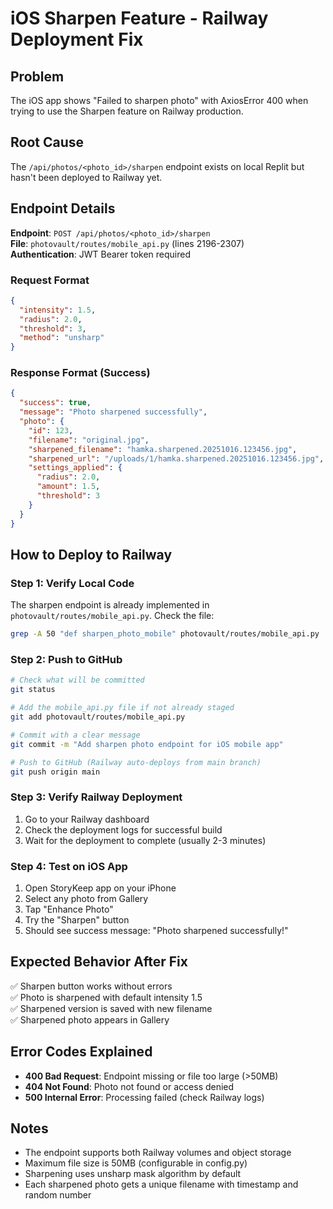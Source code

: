 # iOS Sharpen Feature - Railway Deployment Fix

## Problem
The iOS app shows "Failed to sharpen photo" with AxiosError 400 when trying to use the Sharpen feature on Railway production.

## Root Cause
The `/api/photos/<photo_id>/sharpen` endpoint exists on local Replit but hasn't been deployed to Railway yet.

## Endpoint Details
**Endpoint**: `POST /api/photos/<photo_id>/sharpen`  
**File**: `photovault/routes/mobile_api.py` (lines 2196-2307)  
**Authentication**: JWT Bearer token required

### Request Format
```json
{
  "intensity": 1.5,
  "radius": 2.0,
  "threshold": 3,
  "method": "unsharp"
}
```

### Response Format (Success)
```json
{
  "success": true,
  "message": "Photo sharpened successfully",
  "photo": {
    "id": 123,
    "filename": "original.jpg",
    "sharpened_filename": "hamka.sharpened.20251016.123456.jpg",
    "sharpened_url": "/uploads/1/hamka.sharpened.20251016.123456.jpg",
    "settings_applied": {
      "radius": 2.0,
      "amount": 1.5,
      "threshold": 3
    }
  }
}
```

## How to Deploy to Railway

### Step 1: Verify Local Code
The sharpen endpoint is already implemented in `photovault/routes/mobile_api.py`. Check the file:
```bash
grep -A 50 "def sharpen_photo_mobile" photovault/routes/mobile_api.py
```

### Step 2: Push to GitHub
```bash
# Check what will be committed
git status

# Add the mobile_api.py file if not already staged
git add photovault/routes/mobile_api.py

# Commit with a clear message
git commit -m "Add sharpen photo endpoint for iOS mobile app"

# Push to GitHub (Railway auto-deploys from main branch)
git push origin main
```

### Step 3: Verify Railway Deployment
1. Go to your Railway dashboard
2. Check the deployment logs for successful build
3. Wait for the deployment to complete (usually 2-3 minutes)

### Step 4: Test on iOS App
1. Open StoryKeep app on your iPhone
2. Select any photo from Gallery
3. Tap "Enhance Photo"
4. Try the "Sharpen" button
5. Should see success message: "Photo sharpened successfully!"

## Expected Behavior After Fix
✅ Sharpen button works without errors  
✅ Photo is sharpened with default intensity 1.5  
✅ Sharpened version is saved with new filename  
✅ Sharpened photo appears in Gallery

## Error Codes Explained
- **400 Bad Request**: Endpoint missing or file too large (>50MB)
- **404 Not Found**: Photo not found or access denied
- **500 Internal Error**: Processing failed (check Railway logs)

## Notes
- The endpoint supports both Railway volumes and object storage
- Maximum file size is 50MB (configurable in config.py)
- Sharpening uses unsharp mask algorithm by default
- Each sharpened photo gets a unique filename with timestamp and random number
